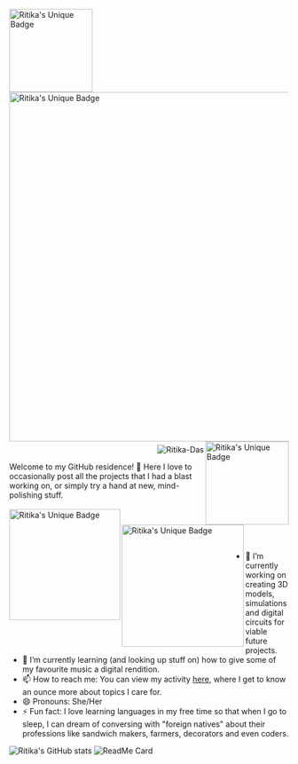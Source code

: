<a href="https://www.anglaisfacile.com/cgi2/myexam/images/14825.gif"><img align="center" alt="Ritika's Unique Badge" width="150px" src="https://www.anglaisfacile.com/cgi2/myexam/images/14825.gif" /><a href="https://github.com/Ritika-Das/"><img align="center" alt="Ritika's Unique Badge" width="630px" src="https://res.cloudinary.com/ritikadas/image/upload/v1595146432/My_Images/GitHub_Residency_jzqahp.gif" /><a href="https://media.giphy.com/media/xjIsb648nX0pw8kdBd/giphy.gif"><img align="right" alt="Ritika's Unique Badge" width="150px" src="https://media.giphy.com/media/xjIsb648nX0pw8kdBd/giphy.gif" /></a><br><br>
  <p align="right" style="margin-top: -25px;"> <img src="https://komarev.com/ghpvc/?username=Ritika-Das" alt="Ritika-Das" /> </p>
<!--
**Ritika-Das/Ritika-Das** is a ✨ _special_ ✨ repository because its `README.md` (this file) appears on your GitHub profile. Here are some ideas to get you started:-->
Welcome to my GitHub residence! 👋 Here I love to occasionally post all the projects that I had a blast working on, or simply try a hand at new, mind-polishing stuff.
<br><br>
<a href="https://www.linkedin.com/in/ritika-das-ece/"><img align="left" alt="Ritika's Unique Badge" width="200px" src="https://img.shields.io/badge/LinkedIn-Ritika%20-blue.svg" /></a><emsp><a href="https://www.hackerrank.com/ritz_kitty">
  <img align="left" alt="Ritika's Unique Badge" width="220px" src="https://img.shields.io/badge/Hackerrank-Ritika%20-green.svg" />
</a><br><br>
<!--<a href="https://github.com/Ritika-Das/">
  <img align="left" alt="Ritika's Unique Badge" width="180px" src="https://img.shields.io/badge/GitHub-Ritika%20-red.svg" />
</a>-->
<br>

- 🔭 I’m currently working on creating 3D models, simulations and digital circuits for viable future projects.
- 🌱 I’m currently learning (and looking up stuff on) how to give some of my favourite music a digital rendition.
- 📫 How to reach me: You can view my activity [here](https://www.linkedin.com/in/ritika-das-ece/), where I get to know an ounce more about topics I care for.
- 😄 Pronouns: She/Her
- ⚡ Fun fact: I love learning languages in my free time so that when I go to sleep, I can dream of conversing with "foreign natives" about their professions like sandwich makers, farmers, decorators and even coders. <center>

![Ritika's GitHub stats](https://github-readme-stats.vercel.app/api?username=Ritika-Das&show_icons=true&title_color=FFFFFF&icon_color=A3FF00&text_color=FEF23C&bg_color=24055C)
![ReadMe Card](https://github-readme-stats.vercel.app/api/pin/?username=Ritika-Das&repo=3D_Piezoelectric_Shoe&show_icons=true&title_color=FFFFFF&icon_color=FFFF00&text_color=FFFFF4&bg_color=043E32)
</center>
<!--  👯 I’m looking to collaborate on similar topics.
- 🤔 I’m looking for help with new ideas related to my current repository stuff.
- 💬 Ask me about anything in my repositories.-->
